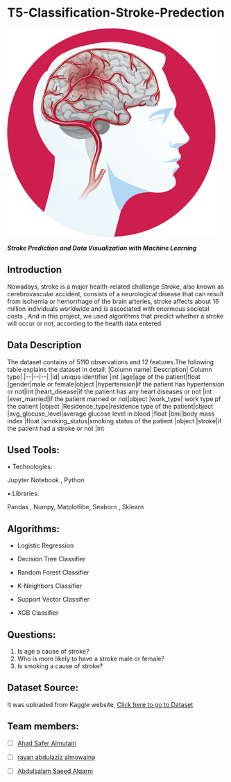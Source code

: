 # T5-Classification-Stroke-Predection
![picture](https://github.com/Ahad1996/Classification_Project/blob/main/stroke-boehringer-what-is-stroke-icon-1.png?raw=true)

***Stroke Prediction and Data Visualization with Machine Learning***


## **Introduction**

Nowadays, stroke is a major health-related challenge
Stroke, also known as cerebrovascular accident, consists of a neurological disease that can result from ischemia or hemorrhage of the brain arteries, stroke affects about 16 million individuals worldwide and is associated with enormous societal costs , And in this project, we used algorithms that predict whether a stroke will occur or not, according to the health data entered.

## **Data Description**

The dataset contains of 5110 observations and 12 features.The following table explains the dataset in detail:
|Column name| Description| Column type|
|--|--|--|
|id| unique identifier |int
|age|age of the patient|float
|gender|male or female|object
|hypertension|if the patient has hypertension or not|int
|heart_disease|if the patient has any heart diseases or not |int 
|ever_married|if the patient married or not|object
|work_type| work type pf the patient |object
|Residence_type|residence type of the patient|object
|avg_glocuse_level|average glucose level in blood |float
|bmi|body mass index |float
|smoking_status|smoking status of the patient |object
|stroke|if the patient had a stroke or not |int

## **Used Tools:**

• Technologies:

Jupyter Notebook , Python

• Libraries:

Pandas , Numpy, Matplotlibe, Seaborn , Sklearn 

## **Algorithms:**

 - Logistic Regression
 
 - Decision Tree Classifier 
 
 -    Random Forest Classifier
 
 -    K-Neighbors Classifier
 
 -    Support Vector Classifier
 
 -    XGB Classifier


## **Questions:**

1. Is age a cause of stroke?
2. Who is more likely to have a stroke male or female?
3. Is smoking a cause of stroke?

## **Dataset Source:**
  It was uploaded from Kaggle website, [Click here to go to Dataset](https://www.kaggle.com/fedesoriano/stroke-prediction-dataset)
## **Team members:**
 - [ ] [Ahad Safer Almutairi](https://github.com/Ahad1996/Linear_reg_Project/blob/main/MVP_Reg.ipynb)

 - [ ] [rayan abdulaziz almowaina](https://github.com/rayanabdulaziz/Linear_reg_project/blob/main/Proposal_Req%20%281%29%20%281%29.pdf)

 - [ ]  [Abdulsalam Saeed Alqarni](https://github.com/AbdulsalamAlqrni/T5-Classification-Stroke-Predection/edit/main/README.md)
